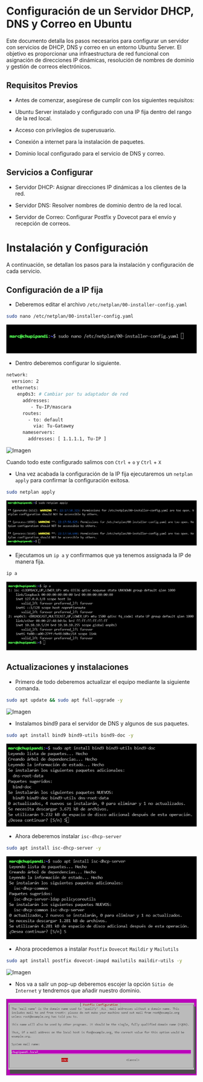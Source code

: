 # Configuración de un Servidor DHCP, DNS y Correo en Ubuntu
Este documento detalla los pasos necesarios para configurar un servidor con servicios de DHCP, DNS y correo en un entorno Ubuntu Server. El objetivo es proporcionar una infraestructura de red funcional con asignación de direcciones IP dinámicas, resolución de nombres de dominio y gestión de correos electrónicos.

## Requisitos Previos

- Antes de comenzar, asegúrese de cumplir con los siguientes requisitos:

- Ubuntu Server instalado y configurado con una IP fija dentro del rango de la red local.

- Acceso con privilegios de superusuario.

- Conexión a internet para la instalación de paquetes.

- Dominio local configurado para el servicio de DNS y correo.

## Servicios a Configurar

- Servidor DHCP: Asignar direcciones IP dinámicas a los clientes de la red.

- Servidor DNS: Resolver nombres de dominio dentro de la red local.

- Servidor de Correo: Configurar Postfix y Dovecot para el envío y recepción de correos.

# Instalación y Configuración

A continuación, se detallan los pasos para la instalación y configuración de cada servicio.

## Configuración de a IP fija

- Deberemos editar el archivo `/etc/netplan/00-installer-config.yaml`
```bash
sudo nano /etc/netplan/00-installer-config.yaml
```
![Imagen](source/netplan.png)

- Dentro deberemos configurar lo siguiente. 
```bash
network:
  version: 2
  ethernets:
    enp0s3: # Cambiar por tu adaptador de red
      addresses:
         - Tu-IP/mascara
      routes:
        - to: default
          via: Tu-Gatawey
      nameservers:
        addresses: [ 1.1.1.1, Tu-IP ]
```
![Imagen](source/configuraciónIP.png)

Cuando todo este configurado salimos con `Ctrl` + `o` y `Ctrl` + `X`

- Una vez acabada la configuración de la IP fija ejecutaremos un `netplan apply` para confirmar la configuración exitosa. 

```bash
sudo netplan apply
```
![Imagen](source/netplanapply.png)

- Ejecutamos un `ip a` y confirmamos que ya tenemos assignada la IP de manera fija. 
```bash
ip a
```

![Imagen](source/ipa.png)

## Actualizaciones y instalaciones

- Primero de todo deberemos actualizar el equipo mediante la siguiente comanda. 
```bash
sudo apt update && sudo apt full-upgrade -y
```
![Imagen](source/actualización.png)

- Instalamos bind9 para el servidor de DNS y algunos de sus paquetes.
```bash
sudo apt install bind9 bind9-utils bind9-doc -y
```

![Imagen](source/bin9.png)

- Ahora deberemos instalar `isc-dhcp-server`
```bash
sudo apt install isc-dhcp-server -y
```

![Imagen](source/dhcp.png)

- Ahora procedemos a instalar `Postfix` `Dovecot` `Maildir` y `Mailutils`

```bash
sudo apt install postfix dovecot-imapd mailutils maildir-utils -y
```

![Imagen](source/postifx.png)

- Nos va a salir un pop-up deberemos escojer la opción `Sitio de Internet` y tendremos que añadir nuestro dominio.

![Imagen](source/dominio.png)